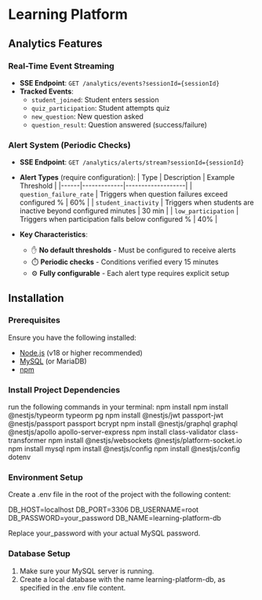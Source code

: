 # Learning Platform

## Analytics Features

### Real-Time Event Streaming

- **SSE Endpoint**: `GET /analytics/events?sessionId={sessionId}`
- **Tracked Events**:
  - `student_joined`: Student enters session
  - `quiz_participation`: Student attempts quiz
  - `new_question`: New question asked
  - `question_result`: Question answered (success/failure)

### Alert System (Periodic Checks)

- **SSE Endpoint**: `GET /analytics/alerts/stream?sessionId={sessionId}`
- **Alert Types** (require configuration):
  | Type | Description | Example Threshold |
  |------|-------------|-------------------|
  | `question_failure_rate` | Triggers when question failures exceed configured % | 60% |
  | `student_inactivity` | Triggers when students are inactive beyond configured minutes | 30 min |
  | `low_participation` | Triggers when participation falls below configured % | 40% |

- **Key Characteristics**:
  - ✋ **No default thresholds** - Must be configured to receive alerts
  - ⏱️ **Periodic checks** - Conditions verified every 15 minutes
  - ⚙️ **Fully configurable** - Each alert type requires explicit setup

## Installation

### Prerequisites

Ensure you have the following installed:

- [Node.js](https://nodejs.org/) (v18 or higher recommended)
- [MySQL](https://www.mysql.com/) (or MariaDB)
- [npm](https://www.npmjs.com/)

### Install Project Dependencies

run the following commands in your terminal:
npm install
npm install @nestjs/typeorm typeorm pg
npm install @nestjs/jwt passport-jwt @nestjs/passport passport bcrypt
npm install @nestjs/graphql graphql @nestjs/apollo apollo-server-express
npm install class-validator class-transformer
npm install @nestjs/websockets @nestjs/platform-socket.io
npm install mysql
npm install @nestjs/config
npm install @nestjs/config dotenv

### Environment Setup

Create a .env file in the root of the project with the following content:

DB_HOST=localhost
DB_PORT=3306
DB_USERNAME=root
DB_PASSWORD=your_password
DB_NAME=learning-platform-db

Replace your_password with your actual MySQL password.

### Database Setup

1. Make sure your MySQL server is running.
2. Create a local database with the name learning-platform-db, as specified in the .env file content.
